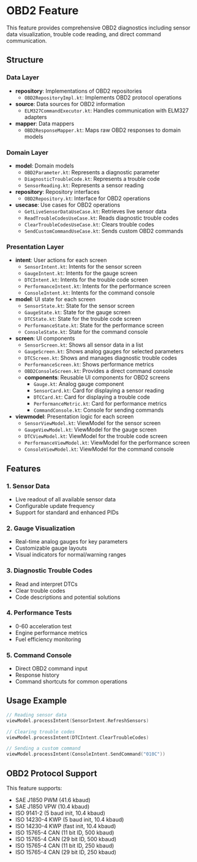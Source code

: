 # OBD2 Feature

This feature provides comprehensive OBD2 diagnostics including sensor data visualization, trouble code reading, and direct command communication.

## Structure

### Data Layer
- **repository**: Implementations of OBD2 repositories
  - `OBD2RepositoryImpl.kt`: Implements OBD2 protocol operations
- **source**: Data sources for OBD2 information
  - `ELM327CommandExecutor.kt`: Handles communication with ELM327 adapters
- **mapper**: Data mappers
  - `OBD2ResponseMapper.kt`: Maps raw OBD2 responses to domain models

### Domain Layer
- **model**: Domain models
  - `OBD2Parameter.kt`: Represents a diagnostic parameter
  - `DiagnosticTroubleCode.kt`: Represents a trouble code
  - `SensorReading.kt`: Represents a sensor reading
- **repository**: Repository interfaces
  - `OBD2Repository.kt`: Interface for OBD2 operations
- **usecase**: Use cases for OBD2 operations
  - `GetLiveSensorDataUseCase.kt`: Retrieves live sensor data
  - `ReadTroubleCodesUseCase.kt`: Reads diagnostic trouble codes
  - `ClearTroubleCodesUseCase.kt`: Clears trouble codes
  - `SendCustomCommandUseCase.kt`: Sends custom OBD2 commands

### Presentation Layer
- **intent**: User actions for each screen
  - `SensorIntent.kt`: Intents for the sensor screen
  - `GaugeIntent.kt`: Intents for the gauge screen
  - `DTCIntent.kt`: Intents for the trouble code screen
  - `PerformanceIntent.kt`: Intents for the performance screen
  - `ConsoleIntent.kt`: Intents for the command console
- **model**: UI state for each screen
  - `SensorState.kt`: State for the sensor screen
  - `GaugeState.kt`: State for the gauge screen
  - `DTCState.kt`: State for the trouble code screen
  - `PerformanceState.kt`: State for the performance screen
  - `ConsoleState.kt`: State for the command console
- **screen**: UI components
  - `SensorScreen.kt`: Shows all sensor data in a list
  - `GaugeScreen.kt`: Shows analog gauges for selected parameters
  - `DTCScreen.kt`: Shows and manages diagnostic trouble codes
  - `PerformanceScreen.kt`: Shows performance metrics
  - `OBD2ConsoleScreen.kt`: Provides a direct command console
  - **components**: Reusable UI components for OBD2 screens
    - `Gauge.kt`: Analog gauge component
    - `SensorCard.kt`: Card for displaying a sensor reading
    - `DTCCard.kt`: Card for displaying a trouble code
    - `PerformanceMetric.kt`: Card for performance metrics
    - `CommandConsole.kt`: Console for sending commands
- **viewmodel**: Presentation logic for each screen
  - `SensorViewModel.kt`: ViewModel for the sensor screen
  - `GaugeViewModel.kt`: ViewModel for the gauge screen
  - `DTCViewModel.kt`: ViewModel for the trouble code screen
  - `PerformanceViewModel.kt`: ViewModel for the performance screen
  - `ConsoleViewModel.kt`: ViewModel for the command console

## Features

### 1. Sensor Data
- Live readout of all available sensor data
- Configurable update frequency
- Support for standard and enhanced PIDs

### 2. Gauge Visualization
- Real-time analog gauges for key parameters
- Customizable gauge layouts
- Visual indicators for normal/warning ranges

### 3. Diagnostic Trouble Codes
- Read and interpret DTCs
- Clear trouble codes
- Code descriptions and potential solutions

### 4. Performance Tests
- 0-60 acceleration test
- Engine performance metrics
- Fuel efficiency monitoring

### 5. Command Console
- Direct OBD2 command input
- Response history
- Command shortcuts for common operations

## Usage Example

```kotlin
// Reading sensor data
viewModel.processIntent(SensorIntent.RefreshSensors)

// Clearing trouble codes
viewModel.processIntent(DTCIntent.ClearTroubleCodes)

// Sending a custom command
viewModel.processIntent(ConsoleIntent.SendCommand("010C"))
```

## OBD2 Protocol Support

This feature supports:
- SAE J1850 PWM (41.6 kbaud)
- SAE J1850 VPW (10.4 kbaud)
- ISO 9141-2 (5 baud init, 10.4 kbaud)
- ISO 14230-4 KWP (5 baud init, 10.4 kbaud)
- ISO 14230-4 KWP (fast init, 10.4 kbaud)
- ISO 15765-4 CAN (11 bit ID, 500 kbaud)
- ISO 15765-4 CAN (29 bit ID, 500 kbaud)
- ISO 15765-4 CAN (11 bit ID, 250 kbaud)
- ISO 15765-4 CAN (29 bit ID, 250 kbaud) 
